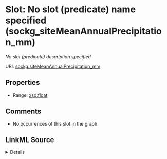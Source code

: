 

# Slot: No slot (predicate) name specified (sockg_siteMeanAnnualPrecipitation_mm)


_No slot (predicate) description specified_







URI: [sockg:siteMeanAnnualPrecipitation_mm](https://idir.uta.edu/sockg-ontology/docs/siteMeanAnnualPrecipitation_mm)



<!-- no inheritance hierarchy -->








## Properties

* Range: [xsd:float](http://www.w3.org/2001/XMLSchema#float)





## Comments

* No occurrences of this slot in the graph.



## LinkML Source

<details>

```yaml
name: sockg_siteMeanAnnualPrecipitation_mm
description: No slot (predicate) description specified
title: No slot (predicate) name specified
comments:
- No occurrences of this slot in the graph.
from_schema: soc-kg
rank: 1000
domain: sockg_Site
slot_uri: sockg:siteMeanAnnualPrecipitation_mm
alias: sockg_siteMeanAnnualPrecipitation_mm
range: float

```
</details>